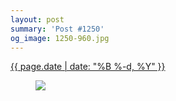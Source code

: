 ```yaml
---
layout: post
summary: 'Post #1250'
og_image: 1250-960.jpg
---
```


<p>
 <time>
  <a href="/1250">
   {{ page.date | date: "%B %-d, %Y" }}
  </a>
 </time>
 <a href="/1250">
  <figure data-taken="12/21/2020">
   <img sizes="(min-width: 700px) 50vw, calc(100vw - 2rem)" src="{{ site.assets_url }}/1250-480.jpg" srcset="{{ site.assets_url }}/1250-240.jpg 240w, {{ site.assets_url }}/1250-480.jpg 480w, {{ site.assets_url }}/1250-720.jpg 720w, {{ site.assets_url }}/1250-960.jpg 960w"/>
  </figure>
 </a>
</p>
